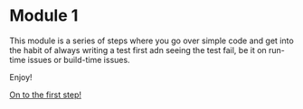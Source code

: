 # Module 1


This module is a series of steps where you go over simple code and get into
the habit of always writing a test first adn seeing the test fail, be it on run-time issues
or build-time issues.

Enjoy!

[On to the first step!](./1_list.md)